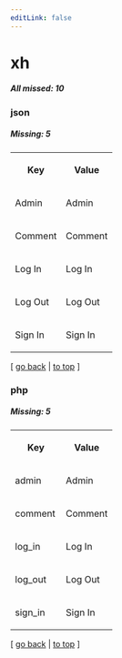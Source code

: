 ```yaml
---
editLink: false
---
```


# xh

##### All missed: 10


### json

##### Missing: 5

<table width="100%">
<tr><th width="50%">

Key

</th><th width="50%">

Value

</th></tr>
<tr><td width="50%">

Admin

</td><td width="50%">

Admin

</td></tr>
<tr><td width="50%">

Comment

</td><td width="50%">

Comment

</td></tr>
<tr><td width="50%">

Log In

</td><td width="50%">

Log In

</td></tr>
<tr><td width="50%">

Log Out

</td><td width="50%">

Log Out

</td></tr>
<tr><td width="50%">

Sign In

</td><td width="50%">

Sign In

</td></tr>
</table>

[ [go back](../status.md) | [to top](#) ]



### php

##### Missing: 5

<table width="100%">
<tr><th width="50%">

Key

</th><th width="50%">

Value

</th></tr>
<tr><td width="50%">

admin

</td><td width="50%">

Admin

</td></tr>
<tr><td width="50%">

comment

</td><td width="50%">

Comment

</td></tr>
<tr><td width="50%">

log_in

</td><td width="50%">

Log In

</td></tr>
<tr><td width="50%">

log_out

</td><td width="50%">

Log Out

</td></tr>
<tr><td width="50%">

sign_in

</td><td width="50%">

Sign In

</td></tr>
</table>

[ [go back](../status.md) | [to top](#) ]

